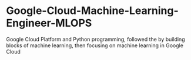 # Google-Cloud-Machine-Learning-Engineer-MLOPS
Google Cloud Platform and Python programming, followed the by building blocks of machine learning, then focusing on machine learning in Google Cloud
